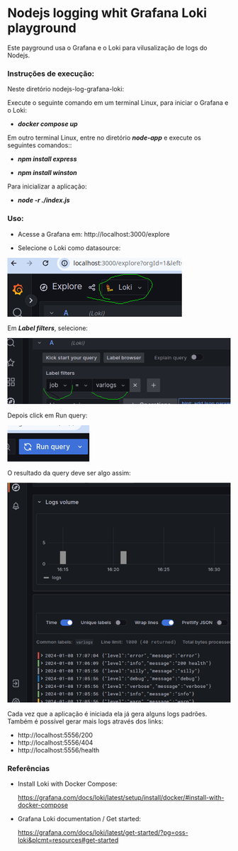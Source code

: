 # Nodejs logging whit Grafana Loki playground

Este payground usa o Grafana e o Loki para vilusalização de logs do Nodejs.

### Instruções de execução:

Neste diretório nodejs-log-grafana-loki:

Execute o seguinte comando em um terminal Linux, para iniciar o Grafana e o Loki:

* **_docker compose up_**

Em outro terminal Linux, entre no diretório ***node-app*** e execute os seguintes comandos::

* **_npm install express_**

* **_npm install winston_**

Para inicializar a aplicação:

* **_node -r ./index.js_**



### Uso:

* Acesse a Grafana em: http://localhost:3000/explore

* Selecione o Loki como datasource: 

![img.png](readme-images/img.png)

Em ***Label filters***, selecione:

![img_1.png](readme-images/img_1.png)

Depois click em Run query:

![img_2.png](readme-images/img_2.png)

O resultado da query deve ser algo assim:

![img_3.png](readme-images/img_3.png)


Cada vez que a aplicação é iniciada ela já gera alguns logs padrões.
Também é possível gerar mais logs através dos links:

*  http://localhost:5556/200
*  http://localhost:5556/404
*  http://localhost:5556/health



### Referências

* Install Loki with Docker Compose: 

  https://grafana.com/docs/loki/latest/setup/install/docker/#install-with-docker-compose


* Grafana Loki documentation / Get started:

  https://grafana.com/docs/loki/latest/get-started/?pg=oss-loki&plcmt=resources#get-started

